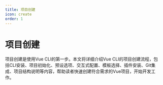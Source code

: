 ```yaml
---
title: 项目创建
icon: create
order: 1
---
```


# 项目创建

项目创建是使用Vue CLI的第一步。本文将详细介绍Vue CLI的项目创建流程，包括CLI安装、项目初始化、预设选项、交互式配置、模板选择、插件安装、Git集成、项目结构说明等内容，帮助读者快速创建符合需求的Vue项目，开始开发工作。
